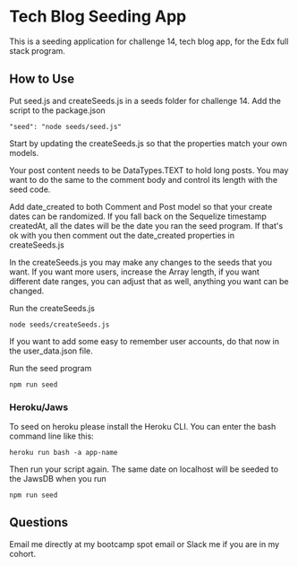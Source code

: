 # Tech Blog Seeding App

This is a seeding application for challenge 14, tech blog app, for the Edx full stack program. 

## How to Use

Put seed.js and createSeeds.js in a seeds folder for challenge 14. 
Add the script to the package.json
`````
"seed": "node seeds/seed.js"
`````
Start by updating the createSeeds.js so that the properties match your own models. 

Your post content needs to be DataTypes.TEXT to hold long posts. You may want to do the same to the comment body and control its length with the seed code.

Add date_created to both Comment and Post model so that your create dates can be randomized. If you fall back on the Sequelize timestamp createdAt, all the dates will be the date you ran the seed program. If that's ok with you then comment out the date_created properties in createSeeds.js

In the createSeeds.js you may make any changes to the seeds that you want. If you want more users, increase the Array length, if you want different date ranges, you can adjust that as well, anything you want can be changed.

Run the createSeeds.js
````
node seeds/createSeeds.js
````

If you want to add some easy to remember user accounts, do that now in the user_data.json file.

Run the seed program
````
npm run seed
````

### Heroku/Jaws

To seed on heroku please install the Heroku CLI. You can enter the bash command line like this:
````
heroku run bash -a app-name
````
Then run your script again. The same date on localhost will be seeded to the JawsDB when you run
````
npm run seed
````

## Questions

Email me directly at my bootcamp spot email or Slack me if you are in my cohort. 